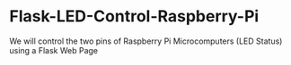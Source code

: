# Flask-LED-Control-Raspberry-Pi
We will control the two pins of Raspberry Pi Microcomputers (LED Status) using a Flask Web Page
